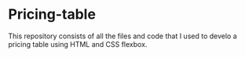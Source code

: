 # Pricing-table
This repository consists of  all the files and code that I used to develo a pricing table using HTML and CSS flexbox.
